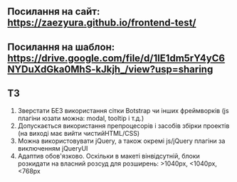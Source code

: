 ﻿## **Посилання на сайт:** <https://zaezyura.github.io/frontend-test/>
 ## Посилання на шаблон: https://drive.google.com/file/d/1IE1dm5rY4yC6NYDuXdGka0MhS-kJkjh_/view?usp=sharing
 ## ТЗ
 1.   Зверстати   БЕЗ   використання сітки  Botstrap чи інших фреймворків (js плагіни юзати можна: modal, tooltip і т.д.)
2.   Допускається   використання препроцесорів і засобів збірки проектів (на виході має вийти чистийHTML/CSS)
3.   Можна використовувати  jQuery, а також окремі js/jQuery плагіни за виключенням jQueryUI
4.   Адаптив   обов'язково.   Оскільки   в   макеті   вінвідсутній,   блоки   розкидати   на   власний   розсуд   для розширень:  >1040px, <1040px, <768px


